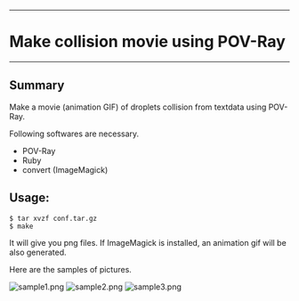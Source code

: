 ------------------------------------------------------------------------
# Make collision movie using POV-Ray
------------------------------------------------------------------------

## Summary
Make a movie (animation GIF) of droplets collision from
textdata using POV-Ray.

Following softwares are necessary.

- POV-Ray
- Ruby
- convert (ImageMagick)

## Usage:

```
$ tar xvzf conf.tar.gz
$ make
```

It will give you png files. If ImageMagick is installed, an animation gif will be also generated.

Here are the samples of pictures.

![sample1.png](sample1.png)
![sample2.png](sample2.png)
![sample3.png](sample3.png)

